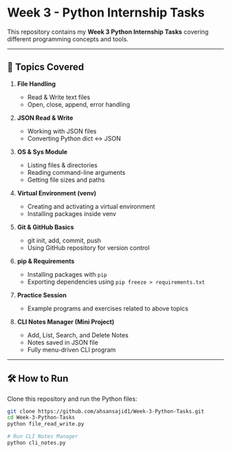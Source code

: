 # Week 3 - Python Internship Tasks

This repository contains my **Week 3 Python Internship Tasks** covering different programming concepts and tools.  

---

## 📌 Topics Covered
1. **File Handling**
   - Read & Write text files
   - Open, close, append, error handling  

2. **JSON Read & Write**
   - Working with JSON files
   - Converting Python dict ↔ JSON  

3. **OS & Sys Module**
   - Listing files & directories
   - Reading command-line arguments
   - Getting file sizes and paths  

4. **Virtual Environment (venv)**
   - Creating and activating a virtual environment
   - Installing packages inside venv  

5. **Git & GitHub Basics**
   - git init, add, commit, push  
   - Using GitHub repository for version control  

6. **pip & Requirements**
   - Installing packages with `pip`  
   - Exporting dependencies using `pip freeze > requirements.txt`  

7. **Practice Session**
   - Example programs and exercises related to above topics  

8. **CLI Notes Manager (Mini Project)**
   - Add, List, Search, and Delete Notes
   - Notes saved in JSON file
   - Fully menu-driven CLI program  

---

## 🛠️ How to Run
Clone this repository and run the Python files:
```bash
git clone https://github.com/ahsansajid1/Week-3-Python-Tasks.git
cd Week-3-Python-Tasks
python file_read_write.py

# Run CLI Notes Manager
python cli_notes.py
